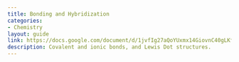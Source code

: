 ```yaml
---
title: Bonding and Hybridization
categories:
- Chemistry
layout: guide
link: https://docs.google.com/document/d/1jvfIg27aQoYUxmx14GiovnC40gLKfA5aXbPp_Up8IuM/
description: Covalent and ionic bonds, and Lewis Dot structures.
---
```


